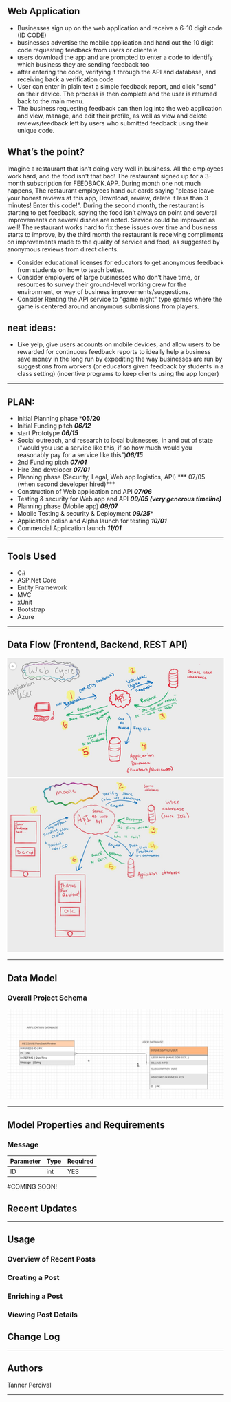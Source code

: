 ## Web Application
- Businesses sign up on the web application and receive a 6-10 digit code (ID CODE)
- businesses advertise the mobile application and hand out the 10 digit code requesting feedback from users or clientele
- users download the app and are prompted to enter a code to identify which business they are sending feedback too
- after entering the code, verifying it through the API and database, and receiving back a verification code
- User can enter in plain text a simple feedback report, and click "send" on their device. The process is then complete and the user is returned back to the main menu.
- The business requesting feedback can then log into the web application and view, manage, and edit their profile, as well as view and delete reviews/feedback left by users who submitted feedback using their unique code.


## What’s the point?
Imagine a restaurant that isn’t doing very well in business. All the employees work hard, and the food isn't that bad! The restaurant signed up for a 3-month subscription for FEEDBACK.APP. During month one not much happens, The restaurant employees hand out cards saying "please leave your honest reviews at this app, Download, review, delete it less than 3 minutes! Enter this code!". During the second month, the restaurant is starting to get feedback, saying the food isn’t always on point and several improvements on several dishes are noted. Service could be improved as well! The restaurant works hard to fix these issues over time and business starts to improve, by the third month the restaurant is receiving compliments on improvements made to the quality of service and food, as suggested by anonymous reviews from direct clients.

- Consider educational licenses for educators to get anonymous feedback from students on how to teach better.
- Consider employers of large businesses who don’t have time, or resources to survey their ground-level working crew for the environment, or way of business improvements/suggestions. 
- Consider Renting the API service to "game night" type games where the game is centered around anonymous submissions from players.

## neat ideas:
- Like yelp, give users accounts on mobile devices, and allow users to be rewarded for continuous feedback reports to ideally help a business save money in the long run by expediting the way businesses are run by suggestions from workers (or educators given feedback by students in a class setting) (incentive programs to keep clients using the app longer)

---------------------------------
## PLAN: 
- Initial Planning phase ***05/20**
- Initial Funding pitch ***06/12***
- start Prototype  ***06/15***
- Social outreach, and research to local buisnesses, in and out of state ("would you use a service like this, if so how much would you reasonably pay for a service like this")***06/15***
- 2nd Funding pitch ***07/01***
- Hire 2nd developer ***07/01***
- Planning phase (Security, Legal, Web app logistics, API) *** 07/05 (when second developer hired)***
- Construction of Web application and API  ***07/06***
- Testing & security for Web app and API  ***09/05 (very generous timeline)***
- Planning phase (Mobile app) ***09/07***
- Mobile  Testing & security & Deployment ***09/25****
- Application polish and Alpha launch for testing ***10/01***
- Commercial Application launch  ***11/01***
---------------------------------

## Tools Used


- C#
- ASP.Net Core
- Entity Framework
- MVC
- xUnit
- Bootstrap
- Azure



---------------------------
## Data Flow (Frontend, Backend, REST API)
![Web flow](web.JPG)
![Mobile flow](mob.JPG)



---------------------------
## Data Model

### Overall Project Schema
![Design](ERD-Feedback.JPG)



---------------------------
## Model Properties and Requirements

### Message

| Parameter | Type | Required |
| --- | --- | --- |
| ID  | int | YES |


#COMING SOON!
## Recent Updates
---------------------------------
## Usage
### Overview of Recent Posts
### Creating a Post
### Enriching a Post
### Viewing Post Details
## Change Log



------------------------------

## Authors
Tanner Percival

------------------------------

